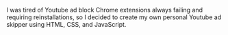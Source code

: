 I was tired of Youtube ad block Chrome extensions always failing and requiring reinstallations, so I decided to create my own personal Youtube ad skipper using HTML, CSS, and JavaScript.
